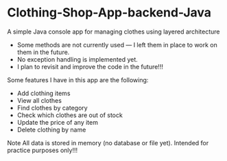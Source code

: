 # Clothing-Shop-App-backend-Java
A simple Java console app for managing clothes using layered architecture

- Some methods are not currently used — I left them in place to work on them in the future.  
- No exception handling is implemented yet.  
- I plan to revisit and improve the code in the future!!!

Some features I have in this app are the following:
- Add clothing items 
- View all clothes 
- Find clothes by category 
- Check which clothes are out of stock 
- Update the price of any item 
- Delete clothing by name

 Note
All data is stored in memory (no database or file yet). Intended for practice purposes only!!!
